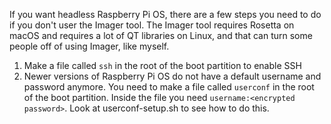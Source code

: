 If you want headless Raspberry Pi OS, there are a few steps you need to do if you don't user the Imager tool. The Imager tool requires Rosetta on macOS and requires a lot of QT libraries on Linux, and that can turn some people off of using Imager, like myself.

1. Make a file called `ssh` in the root of the boot partition to enable SSH
2. Newer versions of Raspberry Pi OS do not have a default username and password anymore. You need to make a file called `userconf` in the root of the boot partition. Inside the file you need `username:<encrypted password>`. Look at userconf-setup.sh to see how to do this.
